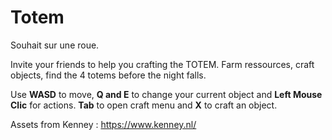 # Totem
 Souhait sur une roue.

Invite your friends to help you crafting the TOTEM.
Farm ressources, craft objects, find the 4 totems before the night falls.

Use **WASD** to move, **Q and E** to change your current object and **Left Mouse Clic** for actions.
**Tab** to open craft menu and **X** to craft an object.


Assets from Kenney : https://www.kenney.nl/
